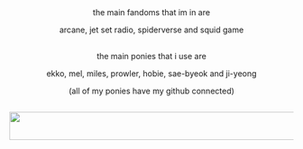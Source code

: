 ## 
<p align="center">
  the main fandoms that im in are

<p align="center">
  arcane, jet set radio, spiderverse and squid game

## 
<p align="center">
  the main ponies that i use are

<p align="center">
  ekko, mel, miles, prowler, hobie, sae-byeok and ji-yeong

<p align="center"> 
(all of my ponies have my github connected)

##
<p align="center">
  <img width="2000" height="50" src="https://github.com/user-attachments/assets/5419f6eb-181c-4ba7-b0f7-a9cb7c78a78b">
</p>
